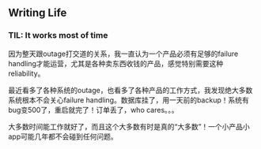 ## Writing Life

### TIL: It works most of time

因为整天跟outage打交道的关系，我一直认为一个产品必须有足够的failure handling才能运营，尤其是各种卖东西收钱的产品，感觉特别需要这种reliability。

最近看多了各种系统的outage，也看多了各种产品的工作方式，我发现绝大多数系统根本不会关心failure handling。数据库挂了，用一天前的backup！系统有bug变500了，重启就完了！订单丢了，who cares。。。

大多数时间能工作就好了，而且这个大多数有时是真的“大多数”！一个小产品小app可能几年都不会碰到任何问题。
